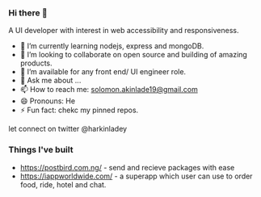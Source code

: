 ### Hi there 👋
A UI developer with interest in web accessibility and responsiveness.

- 🌱 I’m currently learning nodejs, express and mongoDB.
- 👯 I’m looking to collaborate on open source and building of amazing products.
- 🤔 I’m available for any front end/ UI engineer role.
- 💬 Ask me about ...
- 📫 How to reach me: solomon.akinlade19@gmail.com
- 😄 Pronouns: He
- ⚡ Fun fact: chekc my pinned repos.

let connect on twitter @harkinladey

### Things I've built

- https://postbird.com.ng/ - send and recieve packages with ease
- https://iappworldwide.com/ - a superapp which user can use to order food, ride, hotel and chat.

